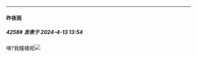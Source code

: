 ﻿
*****

####  昨夜雨  
##### 4258#       发表于 2024-4-13 13:54

咦?我瞳楼呢<img src="https://static.saraba1st.com/image/smiley/face2017/097.png" referrerpolicy="no-referrer">

